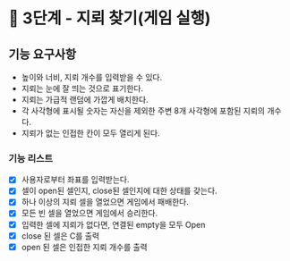 # 🚀 3단계 - 지뢰 찾기(게임 실행)

## 기능 요구사항

- 높이와 너비, 지뢰 개수를 입력받을 수 있다.
- 지뢰는 눈에 잘 띄는 것으로 표기한다.
- 지뢰는 가급적 랜덤에 가깝게 배치한다.
- 각 사각형에 표시될 숫자는 자신을 제외한 주변 8개 사각형에 포함된 지뢰의 개수다.
- 지뢰가 없는 인접한 칸이 모두 열리게 된다.

### 기능 리스트

- [x] 사용자로부터 좌표를 입력받는다.
- [x] 셀이 open된 셀인지, close된 셀인지에 대한 상태를 갖는다.
- [x] 하나 이상의 지뢰 셀을 열었으면 게임에서 패배한다.
- [x] 모든 빈 셀을 열었으면 게임에서 승리한다.
- [x] 입력한 셀에 지뢰가 없다면, 연결된 empty을 모두 Open
- [x] close 된 셀은 C를 출력
- [x] open 된 셀은 인접한 지뢰 개수를 출력
